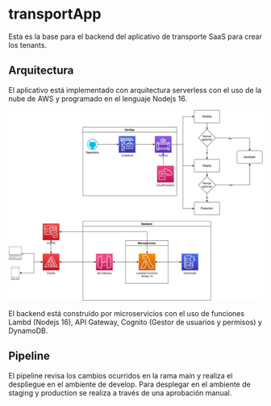 # transportApp
Esta es la base para el backend del aplicativo de transporte SaaS para crear los tenants.

## Arquitectura

El aplicativo está implementado con arquitectura serverless con el uso de la nube de AWS y programado en el lenguaje Nodejs 16.

![Arquitectura BabyGift](Transportapp-Arquitectura.jpeg)

El backend está construido por microservicios con el uso de funciones Lambd (Nodejs 16), API Gateway, Cognito (Gestor de usuarios y permisos) y DynamoDB.

## Pipeline
El pipeline revisa los cambios ocurridos en la rama main y realiza el despliegue en el ambiente de develop. Para desplegar en el ambiente de staging y production se realiza a través de una aprobación manual.
